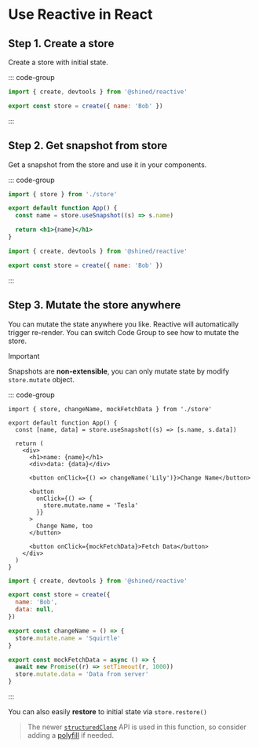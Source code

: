 # Use Reactive in React

## Step 1. Create a store

Create a store with initial state.

::: code-group

```jsx [store.ts] {3}
import { create, devtools } from '@shined/reactive'

export const store = create({ name: 'Bob' })
```

:::

## Step 2. Get snapshot from store

Get a snapshot from the store and use it in your components.

::: code-group

```jsx [app.ts]
import { store } from './store'

export default function App() {
  const name = store.useSnapshot((s) => s.name)

  return <h1>{name}</h1>
}
```

```jsx [store.ts]
import { create, devtools } from '@shined/reactive'

export const store = create({ name: 'Bob' })
```

:::

## Step 3. Mutate the store anywhere

You can mutate the state anywhere you like. Reactive will automatically trigger re-render. You can switch Code Group to see how to mutate the store.

> [!IMPORTANT]
> Snapshots are **non-extensible**, you can only mutate state by modify `store.mutate` object.

::: code-group

```tsx [app.ts] {4,11,15,21}
import { store, changeName, mockFetchData } from './store'

export default function App() {
  const [name, data] = store.useSnapshot((s) => [s.name, s.data])

  return (
    <div>
      <h1>name: {name}</h1>
      <div>data: {data}</div>

      <button onClick={() => changeName('Lily')}>Change Name</button>

      <button
        onClick={() => {
          store.mutate.name = 'Tesla'
        }}
      >
        Change Name, too
      </button>

      <button onClick={mockFetchData}>Fetch Data</button>
    </div>
  )
}
```

```jsx [store.ts] {8-10,12-15}
import { create, devtools } from '@shined/reactive'

export const store = create({
  name: 'Bob',
  data: null,
})

export const changeName = () => {
  store.mutate.name = 'Squirtle'
}

export const mockFetchData = async () => {
  await new Promise((r) => setTimeout(r, 1000))
  store.mutate.data = 'Data from server'
}
```

:::

You can also easily **restore** to initial state via `store.restore()`

> The newer [`structuredClone`](https://developer.mozilla.org/en-US/docs/Web/API/structuredClone) API is used in this function, so consider adding a [polyfill](https://github.com/ungap/structured-clone) if needed.
